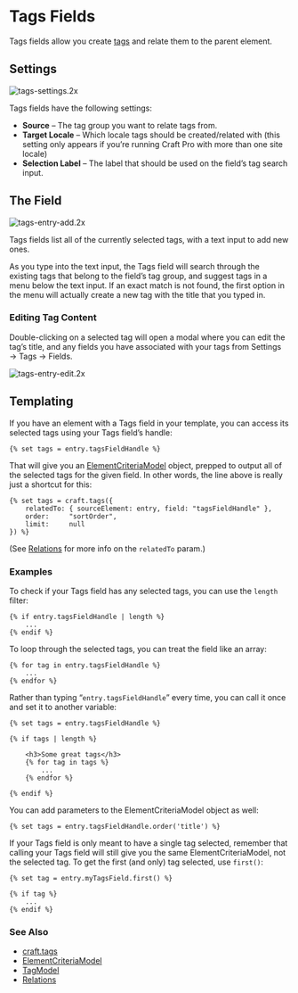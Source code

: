 # Tags Fields

Tags fields allow you create [tags](tags.md) and relate them to the parent element.

## Settings

![tags-settings.2x](https://craftcmsassets.craftcdn.com/images/docs/field-types/tags/tags-settings.2x.png)

Tags fields have the following settings:

- **Source** – The tag group you want to relate tags from.
- **Target Locale** – Which locale tags should be created/related with (this setting only appears if you’re running Craft Pro with more than one site locale)
- **Selection Label** – The label that should be used on the field’s tag search input.

## The Field

![tags-entry-add.2x](https://craftcmsassets.craftcdn.com/images/docs/field-types/tags/tags-entry-add.2x.jpg)

Tags fields list all of the currently selected tags, with a text input to add new ones.

As you type into the text input, the Tags field will search through the existing tags that belong to the field’s tag group, and suggest tags in a menu below the text input. If an exact match is not found, the first option in the menu will actually create a new tag with the title that you typed in.

### Editing Tag Content

Double-clicking on a selected tag will open a modal where you can edit the tag’s title, and any fields you have associated with your tags from Settings → Tags → Fields.

![tags-entry-edit.2x](https://craftcmsassets.craftcdn.com/images/docs/field-types/tags/tags-entry-edit.2x.jpg)

## Templating

If you have an element with a Tags field in your template, you can access its selected tags using your Tags field’s handle:

```twig
{% set tags = entry.tagsFieldHandle %}
```

That will give you an [ElementCriteriaModel](templating/elementcriteriamodel.md) object, prepped to output all of the selected tags for the given field. In other words, the line above is really just a shortcut for this:

```twig
{% set tags = craft.tags({
    relatedTo: { sourceElement: entry, field: "tagsFieldHandle" },
    order:     "sortOrder",
    limit:     null
}) %}
```

(See [Relations](relations.md) for more info on the `relatedTo` param.)

### Examples

To check if your Tags field has any selected tags, you can use the `length` filter:

```twig
{% if entry.tagsFieldHandle | length %}
    ...
{% endif %}
```

To loop through the selected tags, you can treat the field like an array:

```twig
{% for tag in entry.tagsFieldHandle %}
    ...
{% endfor %}
```

Rather than typing “`entry.tagsFieldHandle`” every time, you can call it once and set it to another variable:

```twig
{% set tags = entry.tagsFieldHandle %}

{% if tags | length %}

    <h3>Some great tags</h3>
    {% for tag in tags %}
        ...
    {% endfor %}

{% endif %}
```

You can add parameters to the ElementCriteriaModel object as well:

```twig
{% set tags = entry.tagsFieldHandle.order('title') %}
```

If your Tags field is only meant to have a single tag selected, remember that calling your Tags field will still give you the same ElementCriteriaModel, not the selected tag. To get the first (and only) tag selected, use `first()`:

```twig
{% set tag = entry.myTagsField.first() %}

{% if tag %}
    ...
{% endif %}
```

### See Also

- [craft.tags](templating/craft.tags.md)
- [ElementCriteriaModel](templating/elementcriteriamodel.md)
- [TagModel](templating/tagmodel.md)
- [Relations](relations.md)
